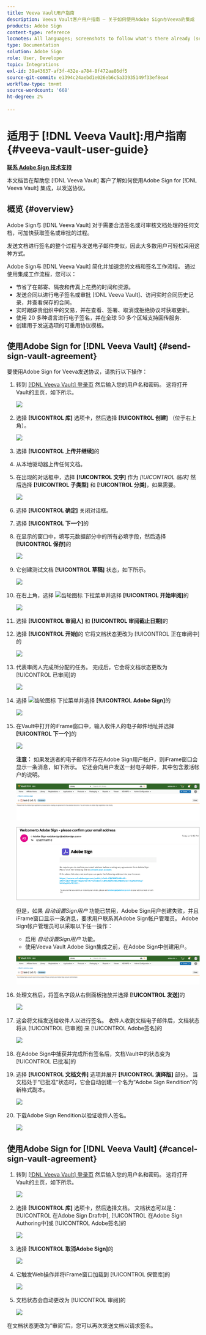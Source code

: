 ```yaml
---
title: Veeva Vault用户指南
description: Veeva Vault客户用户指南 — 关于如何使用Adobe Sign与Veeva的集成
products: Adobe Sign
content-type: reference
locnotes: All languages; screenshots to follow what's there already (seems there is a mix within a given language version of the article)
type: Documentation
solution: Adobe Sign
role: User, Developer
topic: Integrations
exl-id: 39a43637-af3f-432e-a784-8f472aa86df5
source-git-commit: e1394c24aebd1e026eb6c5a33935149f33ef8ea4
workflow-type: tm+mt
source-wordcount: '668'
ht-degree: 2%

---
```


# 适用于 [!DNL Veeva Vault]:用户指南 {#veeva-vault-user-guide}

[**联系 Adobe Sign 技术支持**](https://adobe.com/go/adobesign-support-center_cn)

本文档旨在帮助您 [!DNL Veeva Vault] 客户了解如何使用Adobe Sign for [!DNL Veeva Vault] 集成，以发送协议。

## 概览 {#overview}

Adobe Sign与 [!DNL Veeva Vault] 对于需要合法签名或可审核文档处理的任何文档，可加快获取签名或审批的过程。

发送文档进行签名的整个过程与发送电子邮件类似，因此大多数用户可轻松采用这种方式。

Adobe Sign与 [!DNL Veeva Vault] 简化并加速您的文档和签名工作流程。 通过使用集成工作流程，您可以：

* 节省了在邮寄、隔夜和传真上花费的时间和资源。
* 发送合同以进行电子签名或审批 [!DNL Veeva Vault]、访问实时合同历史记录，并查看保存的合同。
* 实时跟踪贵组织中的交易，并在查看、签署、取消或拒绝协议时获取更新。
* 使用 20 多种语言进行电子签名，并在全球 50 多个区域支持回传服务.
* 创建用于发送选项的可重用协议模板。

## 使用Adobe Sign for [!DNL Veeva Vault] {#send-sign-vault-agreement}

要使用Adobe Sign for Veeva发送协议，请执行以下操作：

1. 转到 [[!DNL Veeva Vault] 登录页](https://login.veevavault.com/) 然后输入您的用户名和密码。 这将打开Vault的主页，如下所示。

   ![](images/vault-home.png)

1. 选择 **[!UICONTROL 库]** 选项卡，然后选择 **[!UICONTROL 创建]** （位于右上角）。

   ![](images/create-library.png)

1. 选择 **[!UICONTROL 上传并继续]**&#x200B;的

1. 从本地驱动器上传任何文档。

1. 在出现的对话框中，选择 **[!UICONTROL 文字]** 作为 *[!UICONTROL 临床]* 然后选择 **[!UICONTROL 子类型]** 和 **[!UICONTROL 分类]**，如果需要。

   ![](images/choose-document-type.png)

1. 选择 **[!UICONTROL 确定]** 关闭对话框。

1. 选择 **[!UICONTROL 下一个]**&#x200B;的

1. 在显示的窗口中，填写元数据部分中的所有必填字段，然后选择 **[!UICONTROL 保存]**&#x200B;的

   ![](images/metadata-details.png)

1. 它创建测试文档 **[!UICONTROL 草稿]** 状态，如下所示。

   ![](images/document-draft.png)

1. 在右上角，选择 ![齿轮图标](images/icon-gear.png) 下拉菜单并选择 **[!UICONTROL 开始审阅]**&#x200B;的

   ![](images/start-review.png)

1. 选择 **[!UICONTROL 审阅人]** 和 **[!UICONTROL 审阅截止日期]**&#x200B;的

1. 选择 **[!UICONTROL 开始]**&#x200B;的 它将文档状态更改为 [!UICONTROL 正在审阅中]的

   ![](images/in-review.png)

1. 代表审阅人完成所分配的任务。 完成后，它会将文档状态更改为 [!UICONTROL 已审阅]的

   ![](images/reviewed-status.png)

1. 选择 ![齿轮图标](images/icon-gear.png) 下拉菜单并选择 **[!UICONTROL Adobe Sign]**&#x200B;的

   ![](images/select-adobe-sign.png)

1. 在Vault中打开的iFrame窗口中，输入收件人的电子邮件地址并选择 **[!UICONTROL 下一个]**&#x200B;的

   ![](images/iframe.png)

   **注意：** 如果发送者的电子邮件不存在Adobe Sign用户帐户，则iFrame窗口会显示一条消息，如下所示。 它还会向用户发送一封电子邮件，其中包含激活帐户的说明。

   ![](images/iFrame-registration-message.png)

   ![](images/iFrame-confirm-email.png)

   但是，如果 *自动设置Sign用户* 功能已禁用，Adobe Sign用户创建失败，并且iFrame窗口显示一条消息，要求用户联系其Adobe Sign帐户管理员。 Adobe Sign帐户管理员可以采取以下任一操作：

   * 启用 *自动设置Sign用户* 功能。
   * 使用Veeva Vault Adobe Sign集成之前，在Adobe Sign中创建用户。

   ![](images/iFrame-contact-administrator.png)

1. 处理文档后，将签名字段从右侧面板拖放并选择 **[!UICONTROL 发送]**&#x200B;的

   ![](images/add-signature-fields.png)

1. 这会将文档发送给收件人以进行签名。 收件人收到文档电子邮件后，文档状态将从 [!UICONTROL 已审阅] 来 [!UICONTROL Adobe签名]的

   ![](images/in-adobe-signing.png)

1. 在Adobe Sign中捕获并完成所有签名后，文档Vault中的状态变为 [!UICONTROL 已批准]的

1. 选择 **[!UICONTROL 文档文件]** 选项并展开 **[!UICONTROL 演绎版]** 部分。 当文档处于“已批准”状态时，它会自动创建一个名为“Adobe Sign Rendition”的新格式副本。

   ![](images/document-files.png)

1. 下载Adobe Sign Rendition以验证收件人签名。

   ![](images/verify-signature.png)

## 使用Adobe Sign for [!DNL Veeva Vault] {#cancel-sign-vault-agreement}

1. 转到 [[!DNL Veeva Vault] 登录页](https://login.veevavault.com/) 然后输入您的用户名和密码。 这将打开Vault的主页，如下所示。

   ![](images/vault-home.png)

1. 选择 **[!UICONTROL 库]** 选项卡，然后选择文档。 文档状态可以是： [!UICONTROL 在Adobe Sign Draft中], [!UICONTROL 在Adobe Sign Authoring中]或 [!UICONTROL Adobe签名]的

   ![](images/document-adobe-sign-authoring.png)

1. 选择 **[!UICONTROL 取消Adobe Sign]**&#x200B;的

   ![](images/cancel-document.png)

1. 它触发Web操作并将iFrame窗口加载到 [!UICONTROL 保管库]的

   ![](images/cancelled-document.png)

1. 文档状态会自动更改为 [!UICONTROL 审阅]的

   ![](images/cancel-reviewed.png)

在文档状态更改为“审阅”后，您可以再次发送文档以请求签名。
